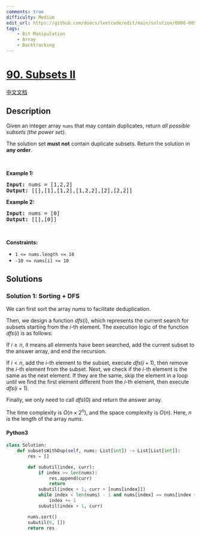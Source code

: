 ```yaml
---
comments: true
difficulty: Medium
edit_url: https://github.com/doocs/leetcode/edit/main/solution/0000-0099/0090.Subsets%20II/README_EN.md
tags:
    - Bit Manipulation
    - Array
    - Backtracking
---
```


<!-- problem:start -->

# [90. Subsets II](https://leetcode.com/problems/subsets-ii)

[中文文档](/solution/0000-0099/0090.Subsets%20II/README.md)

## Description

<!-- description:start -->

<p>Given an integer array <code>nums</code> that may contain duplicates, return <em>all possible</em> <span data-keyword="subset"><em>subsets</em></span><em> (the power set)</em>.</p>

<p>The solution set <strong>must not</strong> contain duplicate subsets. Return the solution in <strong>any order</strong>.</p>

<p>&nbsp;</p>
<p><strong class="example">Example 1:</strong></p>
<pre><strong>Input:</strong> nums = [1,2,2]
<strong>Output:</strong> [[],[1],[1,2],[1,2,2],[2],[2,2]]
</pre><p><strong class="example">Example 2:</strong></p>
<pre><strong>Input:</strong> nums = [0]
<strong>Output:</strong> [[],[0]]
</pre>
<p>&nbsp;</p>
<p><strong>Constraints:</strong></p>

<ul>
	<li><code>1 &lt;= nums.length &lt;= 10</code></li>
	<li><code>-10 &lt;= nums[i] &lt;= 10</code></li>
</ul>

<!-- description:end -->

## Solutions

<!-- solution:start -->

### Solution 1: Sorting + DFS

We can first sort the array $\textit{nums}$ to facilitate deduplication.

Then, we design a function $\textit{dfs}(i)$, which represents the current search for subsets starting from the $i$-th element. The execution logic of the function $\textit{dfs}(i)$ is as follows:

If $i \geq n$, it means all elements have been searched, add the current subset to the answer array, and end the recursion.

If $i < n$, add the $i$-th element to the subset, execute $\textit{dfs}(i + 1)$, then remove the $i$-th element from the subset. Next, we check if the $i$-th element is the same as the next element. If they are the same, skip the element in a loop until we find the first element different from the $i$-th element, then execute $\textit{dfs}(i + 1)$.

Finally, we only need to call $\textit{dfs}(0)$ and return the answer array.

The time complexity is $O(n \times 2^n)$, and the space complexity is $O(n)$. Here, $n$ is the length of the array $\textit{nums}$.

<!-- tabs:start -->

#### Python3

```python
class Solution:
    def subsetsWithDup(self, nums: List[int]) -> List[List[int]]:
        res = []

        def subutil(index, curr):
            if index >= len(nums):
                res.append(curr)
                return
            subutil(index + 1, curr + [nums[index]])
            while index < len(nums) - 1 and nums[index] == nums[index + 1]:
                index += 1
            subutil(index + 1, curr)

        nums.sort()
        subutil(0, [])
        return res
```
